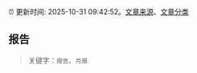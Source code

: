 :alarm_clock: 更新时间: 2025-10-31 09:42:52。[文章来源](/README.md)、[文章分类](/TAGS.md)

## 报告


> 关键字：`报告`、`月报`




